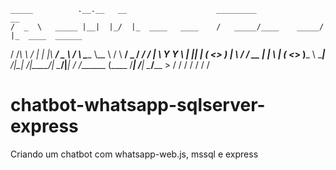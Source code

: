     _____          .__.__   __                    _________              __                
    /  _  \   _____ |__|  |_/  |_  ____   ____    /   _____/____    _____/  |_  ____  ______
   /  /_\  \ /     \|  |  |\   __\/  _ \ /    \   \_____  \\__  \  /    \   __\/  _ \/  ___/
  /    |    \  Y Y  \  |  |_|  | (  <_> )   |  \  /        \/ __ \|   |  \  | (  <_> )___ \ 
  \____|__  /__|_|  /__|____/__|  \____/|___|  / /_______  (____  /___|  /__|  \____/____  >
          \/      \/                         \/          \/     \/     \/                \/ 
# chatbot-whatsapp-sqlserver-express
Criando um chatbot com whatsapp-web.js, mssql e express
